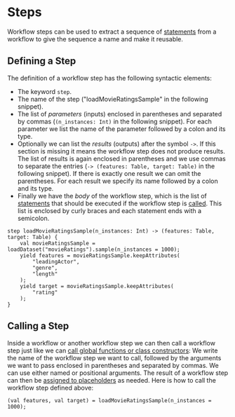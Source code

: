 # Steps

Workflow steps can be used to extract a sequence of [statements](./Workflow-Language-Statements.md) from a workflow to give the sequence a name and make it reusable.

## Defining a Step

The definition of a workflow step has the following syntactic elements:
* The keyword `step`.
* The name of the step ("loadMovieRatingsSample" in the following snippet).
* The list of _parameters_ (inputs) enclosed in parentheses and separated by commas (`(n_instances: Int)` in the following snippet). For each parameter we list the name of the parameter followed by a colon and its type.
* Optionally we can list the _results_ (outputs) after the symbol `->`. If this section is missing it means the workflow step does not produce results. The list of results is again enclosed in parentheses and we use commas to separate the entries (`-> (features: Table, target: Table)` in the following snippet). If there is exactly one result we can omit the parentheses. For each result we specify its name followed by a colon and its type.
* Finally we have the _body_ of the workflow step, which is the list of [statements](./Workflow-Language-Statements.md) that should be executed if the workflow step is [called](#calling-a-workflow-step). This list is enclosed by curly braces and each statement ends with a semicolon.
 
```
step loadMovieRatingsSample(n_instances: Int) -> (features: Table, target: Table) {
    val movieRatingsSample = loadDataset("movieRatings").sample(n_instances = 1000);
    yield features = movieRatingsSample.keepAttributes(
        "leadingActor",
        "genre", 
        "length"
    );
    yield target = movieRatingsSample.keepAttributes(
        "rating"
    );
}
```

## Calling a Step

Inside a workflow or another workflow step we can then call a workflow step just like we can [call global functions or class constructors](./Workflow-Language-Expressions.md#calls): We write the name of the workflow step we want to call, followed by the arguments we want to pass enclosed in parentheses and separated by commas. We can use either named or positional arguments. The result of a workflow step can then be [assigned to placeholders](./Workflow-Language-Statements.md#assigning-placeholders) as needed. Here is how to call the workflow step defined above:

    (val features, val target) = loadMovieRatingsSample(n_instances = 1000);
